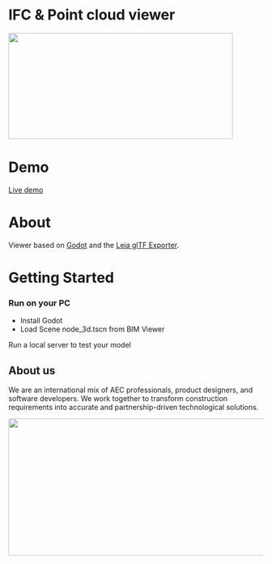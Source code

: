 # IFC & Point cloud viewer

[<img src="https://s3.us-east-1.amazonaws.com/everse.assets/GithubReadme/GodotRevit.png" width="443" height="209">](https://github.com/EverseDevelopment/Viewer.Godot.Revit/wiki)
<br/>

# Demo
[Live demo](https://godotviewer.e-verse.com/)

# About
Viewer based on [Godot](https://godotengine.org/) and the [Leia glTF Exporter](https://e-verse.com/leia-plugin/). 

# Getting Started

### Run on your PC

- Install Godot
- Load Scene node_3d.tscn from BIM Viewer

Run a local server to test your model

## About us ##

We are an international mix of AEC professionals, product designers, and software developers. We work together to transform construction requirements into accurate and partnership-driven technological solutions.

<p align="center" width="100%">
    <a href="https://www.e-verse.com/">
    <img src="https://s3.amazonaws.com/everse.assets/e-verse_logo_no+slogan.jpg" width="732" height="271" align="center">
    </a>
</p>
